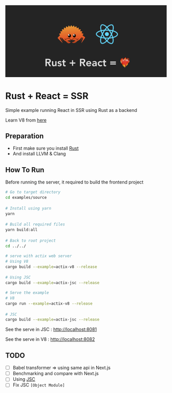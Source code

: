 <img src="./.github/images/banner.png">

# Rust + React = SSR
Simple example running React in SSR using Rust as a backend

Learn V8 from [here](https://github.com/denoland/rusty_v8/blob/main/examples/hello_world.rs)

## Preparation
- First make sure you install [Rust](https://www.rust-lang.org/)
- And install LLVM & Clang

## How To Run

Before running the server, it required to build the frontend project

```bash
# Go to target directory
cd examples/source

# Install using yarn
yarn 

# Build all required files
yarn build:all

# Back to root project
cd ../../
```

```bash
# serve with actix web server
# Using V8
cargo build --example=actix-v8 --release

# Using JSC
cargo build --example=actix-jsc --release
```

```bash
# Serve the example
# V8
cargo run --example=actix-v8 --release

# JSC
cargo build --example=actix-jsc --release
```

See the serve in JSC : [http://localhost:8081](http://localhost:8081)

See the serve in V8 : [http://localhost:8082](http://localhost:8082)

## TODO
- [ ] Babel transformer => using same api in Next.js
- [ ] Benchmarking and compare with Next.js
- [ ] Using [JSC](https://github.com/WebKit/WebKit/tree/main/Source/JavaScriptCore)
- [ ] Fix JSC ```[Object Module]```